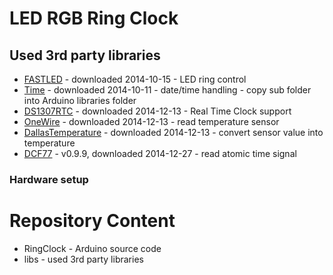 LED RGB Ring Clock
==================

Used 3rd party libraries
------------------------
* [FASTLED](https://fastled.io/) - downloaded 2014-10-15 - LED ring control
* [Time](http://www.pjrc.com/teensy/td_libs_Time.html) - downloaded 2014-10-11 - date/time handling - copy sub folder into Arduino libraries folder
* [DS1307RTC](http://www.pjrc.com/teensy/td_libs_DS1307RTC.html) - downloaded 2014-12-13 - Real Time Clock support
* [OneWire](http://www.pjrc.com/teensy/td_libs_OneWire.html) - downloaded 2014-12-13 - read temperature sensor
* [DallasTemperature](https://github.com/milesburton/Arduino-Temperature-Control-Library) - downloaded 2014-12-13 - convert sensor value into temperature
* [DCF77](https://github.com/ThoMo/DCF77) - v0.9.9, downloaded 2014-12-27 - read atomic time signal

### Hardware setup


Repository Content
==================

+ RingClock - Arduino source code
+ libs - used 3rd party libraries
